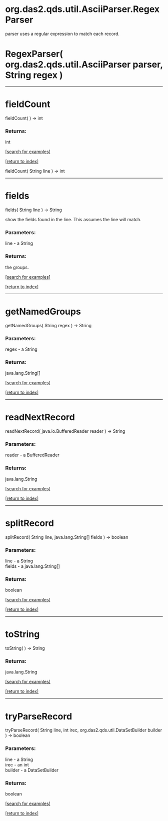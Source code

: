 # org.das2.qds.util.AsciiParser.RegexParser

parser uses a regular expression to match each record.

# RegexParser( org.das2.qds.util.AsciiParser parser, String regex )


***
<a name="fieldCount"></a>
# fieldCount
fieldCount(  ) &rarr; int



### Returns:
int


<a href="https://github.com/autoplot/dev/search?q=fieldCount&unscoped_q=fieldCount">[search for examples]</a>

<a href="https://github.com/autoplot/documentation/blob/master/javadoc/index-all.md">[return to index]</a>

fieldCount( String line ) &rarr; int<br>
***
<a name="fields"></a>
# fields
fields( String line ) &rarr; String

show the fields found in the line.  This assumes the line 
 will match.

### Parameters:
line - a String

### Returns:
the groups.

<a href="https://github.com/autoplot/dev/search?q=fields&unscoped_q=fields">[search for examples]</a>

<a href="https://github.com/autoplot/documentation/blob/master/javadoc/index-all.md">[return to index]</a>

***
<a name="getNamedGroups"></a>
# getNamedGroups
getNamedGroups( String regex ) &rarr; String



### Parameters:
regex - a String

### Returns:
java.lang.String[]


<a href="https://github.com/autoplot/dev/search?q=getNamedGroups&unscoped_q=getNamedGroups">[search for examples]</a>

<a href="https://github.com/autoplot/documentation/blob/master/javadoc/index-all.md">[return to index]</a>

***
<a name="readNextRecord"></a>
# readNextRecord
readNextRecord( java.io.BufferedReader reader ) &rarr; String



### Parameters:
reader - a BufferedReader

### Returns:
java.lang.String


<a href="https://github.com/autoplot/dev/search?q=readNextRecord&unscoped_q=readNextRecord">[search for examples]</a>

<a href="https://github.com/autoplot/documentation/blob/master/javadoc/index-all.md">[return to index]</a>

***
<a name="splitRecord"></a>
# splitRecord
splitRecord( String line, java.lang.String[] fields ) &rarr; boolean



### Parameters:
line - a String
<br>fields - a java.lang.String[]

### Returns:
boolean


<a href="https://github.com/autoplot/dev/search?q=splitRecord&unscoped_q=splitRecord">[search for examples]</a>

<a href="https://github.com/autoplot/documentation/blob/master/javadoc/index-all.md">[return to index]</a>

***
<a name="toString"></a>
# toString
toString(  ) &rarr; String



### Returns:
java.lang.String


<a href="https://github.com/autoplot/dev/search?q=toString&unscoped_q=toString">[search for examples]</a>

<a href="https://github.com/autoplot/documentation/blob/master/javadoc/index-all.md">[return to index]</a>

***
<a name="tryParseRecord"></a>
# tryParseRecord
tryParseRecord( String line, int irec, org.das2.qds.util.DataSetBuilder builder ) &rarr; boolean



### Parameters:
line - a String
<br>irec - an int
<br>builder - a DataSetBuilder

### Returns:
boolean


<a href="https://github.com/autoplot/dev/search?q=tryParseRecord&unscoped_q=tryParseRecord">[search for examples]</a>

<a href="https://github.com/autoplot/documentation/blob/master/javadoc/index-all.md">[return to index]</a>

